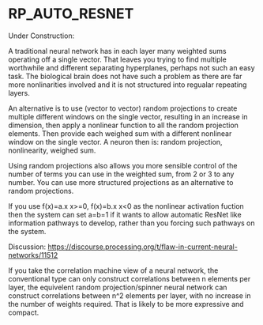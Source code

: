 # RP_AUTO_RESNET
Under Construction:

A traditional neural network has in each layer many weighted sums operating off a single vector. That leaves you trying to find multiple worthwhile and different separating hyperplanes, perhaps not such an easy task. The biological brain does not have such a problem as there are far more nonlinarities involved and it is not structured into regualar repeating layers.   

An alternative is to use (vector to vector) random projections to create multiple different windows on the single vector, resulting in an increase in dimension, then apply a nonlinear function to all the random projection elements. Then provide each weighed sum with a different nonlinear window on the single vector.  A neuron then is: random projection, nonlinearity, weighed sum.

Using random projections also allows you more sensible control of the number of terms you can use in the weighted sum, from 2 or 3 to any number.
You can use more structured projections as an alternative to random projections.

If you use f(x)=a.x x>=0, f(x)=b.x x<0 as the nonlinear activation fuction then the system can set a=b=1 if it wants to allow automatic ResNet like information pathways to develop, rather than you forcing such pathways on the system. 

Discussion: https://discourse.processing.org/t/flaw-in-current-neural-networks/11512

If you take the correlation machine view of a neural network, the conventional type can only construct correlations between n elements per layer, the equivelent random projection/spinner neural network can construct correlations between n^2 elements per layer, with no increase in the number of weights required. That is likely to be more expressive and compact.
